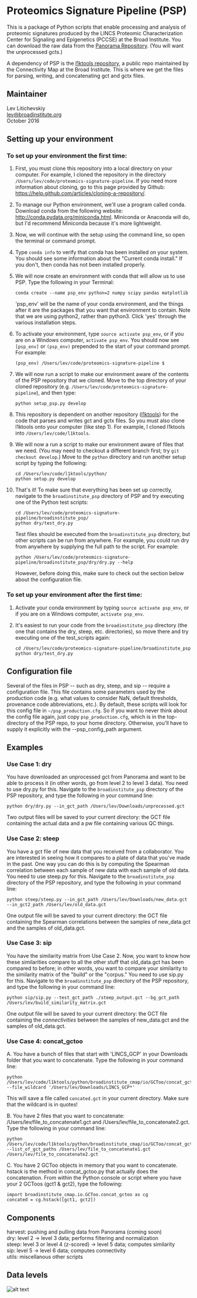 # Proteomics Signature Pipeline (PSP)

This is a package of Python scripts that enable processing and analysis of proteomic signatures produced by the LINCS Proteomic Characterization Center for Signaling and Epigenetics (PCCSE) at the Broad Institute. You can download the raw data from the [Panorama Repository](https://panoramaweb.org/labkey/project/LINCS/begin.view? "Panorama Repository"). (You will want the unprocessed gcts.)  
  
A dependency of PSP is the [l1ktools repository](https://github.com/cmap/l1ktools "l1ktools"), a public repo maintained by the Connectivity Map at the Broad Institute. This is where we get the files for parsing, writing, and concatenating gct and gctx files.

## Maintainer

Lev Litichevskiy  
lev@broadinstitute.org  
October 2016

## Setting up your environment

### To set up your environment the first time:

  1. First, you must clone this repository into a local directory on your computer. For example, I cloned the repository in the directory `/Users/lev/code/proteomics-signature-pipeline`. If you need more information about cloning, go to this page provided by Github: https://help.github.com/articles/cloning-a-repository/.

  2. To manage our Python environment, we'll use a program called conda. Download conda from the following website: http://conda.pydata.org/miniconda.html. Miniconda or Anaconda will do, but I'd recommend Miniconda because it's more lightweight.

  3. Now, we will continue with the setup using the command line, so open the terminal or command prompt.

  4. Type `conda info` to verify that conda has been installed on your system. You should see some information about the "Current conda install." If you don't, then conda has not been installed properly.

  5. We will now create an environment with conda that will allow us to use PSP. Type the following in your Terminal:

      ```
      conda create --name psp_env python=2 numpy scipy pandas matplotlib 
      ```
      
      'psp_env' will be the name of your conda environment, and the things after it are the packages that you want that environment to contain. Note that we are using python2, rather than python3. Click 'yes' through the various installation steps.

  6. To activate your environment, type `source activate psp_env`, or if you are on a Windows computer, `activate psp_env`. You should now see `[psp_env]` or `(psp_env)` prepended to the start of your command prompt. For example:

      ```
      (psp_env) /Users/lev/code/proteomics-signature-pipeline $
      ```

  7. We will now run a script to make our environment aware of the contents of the PSP repository that we cloned. Move to the top directory of your cloned repository (e.g. `/Users/lev/code/proteomics-signature-pipeline`), and then type:

      ```
      python setup_psp.py develop
      ```

  8. This repository is dependent on another repository ([l1ktools](https://github.com/cmap/l1ktools "l1ktools")) for the code that parses and writes gct and gctx files. So you must also clone l1ktools onto your computer (like step 1). For example, I cloned l1ktools into `/Users/lev/code/l1ktools`.   
  
  9. We will now a run a script to make our environment aware of files that we need. (You may need to checkout a different branch first; try `git checkout develop`.) Move to the `python` directory and run another setup script by typing the following:
    
      ```
      cd /Users/lev/code/l1ktools/python/
      python setup.py develop
      ```
  
  10. That's it! To make sure that everything has been set up correctly, navigate to the `broadinstitute_psp` directory of PSP and try executing one of the Python test scripts:

      ```
      cd /Users/lev/code/proteomics-signature-pipeline/broadinstitute_psp/
      python dry/test_dry.py
      ```
      
      Test files should be executed from the `broadinstitute_psp` directory, but other scripts can be run from anywhere. For example, you could run dry from anywhere by supplying the full path to the script. For example:
      
      ```
      python /Users/lev/code/proteomics-signature-pipeline/broadinstitute_psp/dry/dry.py --help
      ```
      
      However, before doing this, make sure to check out the section below about the configuration file.
  
### To set up your environment after the first time:

  1. Activate your conda environment by typing `source activate psp_env`, or if you are on a Windows computer, `activate psp_env`.
  2. It's easiest to run your code from the `broadinstitute_psp` directory (the one that contains the dry, steep, etc. directories), so move there and try executing one of the test_scripts again:
    
      ```
      cd /Users/lev/code/proteomics-signature-pipeline/broadinstitute_psp
      python dry/test_dry.py
      ```

## Configuration file

Several of the files in PSP -- such as dry, steep, and sip -- require a configuration file. This file contains some parameters used by the production code (e.g. what values to consider NaN, default thresholds, provenance code abbreviations, etc.). By default, these scripts will look for this config file in `~/psp_production.cfg`. So if you want to never think about the config file again, just copy `psp_production.cfg`, which is in the top-directory of the PSP repo, to your home directory. Otherwise, you'll have to supply it explicitly with the --psp_config_path argument.

## Examples

### Use Case 1: dry

You have downloaded an unprocessed gct from Panorama and want to be able to process it (in other words, go from level 2 to level 3 data). You need to use dry.py for this. Navigate to the `broadinstitute_psp` directory of the PSP repository, and type the following in your command line:

```
python dry/dry.py --in_gct_path /Users/lev/Downloads/unprocessed.gct
```

Two output files will be saved to your current directory: the GCT file containing the actual data and a pw file containing various QC things.

### Use Case 2: steep

You have a gct file of new data that you received from a collaborator. You are interested in seeing how it compares to a plate of data that you've made in the past. One way you can do this is by computing the Spearman correlation between each sample of new data with each sample of old data. You need to use steep.py for this. Navigate to the `broadinstitute_psp` directory of the PSP repository, and type the following in your command line:

```
python steep/steep.py --in_gct_path /Users/lev/Downloads/new_data.gct --in_gct2_path /Users/lev/old_data.gct
```

One output file will be saved to your current directory: the GCT file containing the Spearman correlations between the samples of new_data.gct and the samples of old_data.gct.

### Use Case 3: sip

You have the similarity matrix from Use Case 2. Now, you want to know how these similarities compare to all the other stuff that old_data.gct has been compared to before; in other words, you want to compare your similarity to the similarity matrix of the "build" or the "corpus." You need to use sip.py for this. Navigate to the `broadinstitute_psp` directory of the PSP repository, and type the following in your command line:

```
python sip/sip.py --test_gct_path ./steep_output.gct --bg_gct_path /Users/lev/build_similarity_matrix.gct
```

One output file will be saved to your current directory: the GCT file containing the _connectivities_ between the samples of new_data.gct and the samples of old_data.gct.

### Use Case 4: concat_gctoo

A. You have a bunch of files that start with 'LINCS_GCP' in your Downloads folder that you want to concatenate. Type the following in your command line:

```
python /Users/lev/code/l1ktools/python/broadinstitute_cmap/io/GCToo/concat_gctoo.py --file_wildcard '/Users/lev/Downloads/LINCS_GCP*'
```

This will save a file called `concated.gct` in your current directory.  Make sure that the wildcard is in quotes!

B. You have 2 files that you want to concatenate: /Users/lev/file_to_concatenate1.gct and /Users/lev/file_to_concatenate2.gct. Type the following in your command line:

```
python /Users/lev/code/l1ktools/python/broadinstitute_cmap/io/GCToo/concat_gctoo.py --list_of_gct_paths /Users/lev/file_to_concatenate1.gct /Users/lev/file_to_concatenate2.gct
```

C. You have 2 GCToo objects in memory that you want to concatenate. hstack is the method in concat_gctoo.py that actually does the concatenation. From within the Python console or script where you have your 2 GCToos (gct1 & gct2), type the following:

```
import broadinstitute_cmap.io.GCToo.concat_gctoo as cg
concated = cg.hstack([gct1, gct2])
```

Components
----------
harvest: pushing and pulling data from Panorama (coming soon)  
dry: level 2 &rarr; level 3 data; performs filtering and normalization  
steep: level 3 or level 4 (z-scored) &rarr; level 5 data; computes similarity  
sip: level 5 &rarr; level 6 data; computes connectivity  
utils: miscellanous other scripts  

Data levels
-----------
![alt text][logo]

[logo]: https://github.com/cmap/proteomics-signature-pipeline/blob/1907ca5661ae617e03678e2e800f06b5503b4b29/2016-07-29_proteomics_data_levels.png "Proteomics Data Levels"
